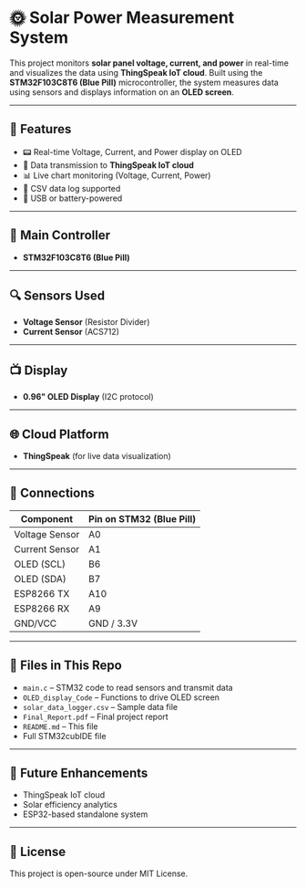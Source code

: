 # 🌞 Solar Power Measurement System

This project monitors **solar panel voltage, current, and power** in real-time and visualizes the data using **ThingSpeak IoT cloud**. Built using the **STM32F103C8T6 (Blue Pill)** microcontroller, the system measures data using sensors and displays information on an **OLED screen**.

---

## 📌 Features

- 📟 Real-time Voltage, Current, and Power display on OLED
- 📡 Data transmission to **ThingSpeak IoT cloud**
- 📊 Live chart monitoring (Voltage, Current, Power)
- 📂 CSV data log supported
- 🔌 USB or battery-powered

---

## 🧠 Main Controller

- **STM32F103C8T6 (Blue Pill)**

---

## 🔍 Sensors Used

- **Voltage Sensor** (Resistor Divider)
- **Current Sensor** (ACS712)

---

## 📺 Display

- **0.96" OLED Display** (I2C protocol)

---

## 🌐 Cloud Platform

- **ThingSpeak** (for live data visualization)



---

## 🔧 Connections

| Component       | Pin on STM32 (Blue Pill) |
|----------------|---------------------------|
| Voltage Sensor | A0                        |
| Current Sensor | A1                        |
| OLED (SCL)     | B6                        |
| OLED (SDA)     | B7                        |
| ESP8266 TX     | A10                       |
| ESP8266 RX     | A9                        |
| GND/VCC        | GND / 3.3V                |

---

## 📂 Files in This Repo

- `main.c` – STM32 code to read sensors and transmit data
- `OLED_display_Code` – Functions to drive OLED screen
- `solar_data_logger.csv` – Sample data file
- `Final_Report.pdf` – Final project report
- `README.md` – This file
- Full STM32cubIDE file
---

## 📌 Future Enhancements

- ThingSpeak IoT cloud 
- Solar efficiency analytics
- ESP32-based standalone system

---

## 📜 License

This project is open-source under MIT License.
